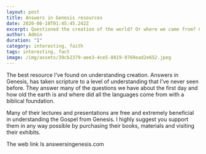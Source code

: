 ```yaml
---
layout: post
title: Answers in Genesis resources
date: 2020-06-18T01:45:45.242Z
excerpt: Questioned the creation of the world? Or where we came from? Check this out 🌎
author: Admin
duration: "1"
category: interesting, faith
tags: interesting, fact
image: /img/assets/39cb2379-aee3-4ce5-8819-9769ead2e652.jpeg
---
```

The best resource I’ve found on understanding creation. Answers in Genesis, has taken scripture to a level of understanding that I’ve never seen before. They answer many of the questions we have about the first day and how old the earth is and where did all the languages come from with a biblical foundation. 

Many of their lectures and presentations are free and extremely beneficial in understanding the Gospel from Genesis. I highly suggest you support them in any way possible by purchasing their books, materials and visiting their exhibits. 

The web link Is answersingenesis.com
